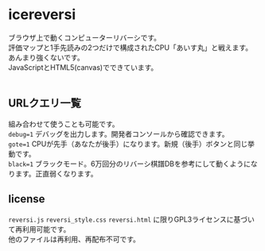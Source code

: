 # icereversi
ブラウザ上で動くコンピューターリバーシです。<br>
評価マップと1手先読みの2つだけで構成されたCPU「あいす丸」と戦えます。あんまり強くないです。<br>
JavaScriptとHTML5(canvas)でできています。<br><br>

## URLクエリ一覧
組み合わせて使うことも可能です。<br>
`debug=1` デバッグを出力します。開発者コンソールから確認できます。<br>
`gote=1`  CPUが先手（あなたが後手）になります。新規（後手）ボタンと同じ挙動です。<br>
`black=1` ブラックモード。6万回分のリバーシ棋譜DBを参考にして動くようになります。正直弱くなります。

## license
`reversi.js` `reversi_style.css` `reversi.html` に限りGPL3ライセンスに基づいて再利用可能です。<br>
他のファイルは再利用、再配布不可です。
